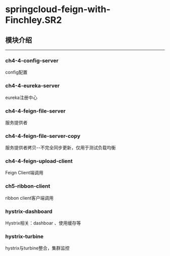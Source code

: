 # springcloud-feign-with-Finchley.SR2

## 模块介绍
----------------

  ### ch4-4-config-server <br>
  config配置
  
  ### ch4-4-eureka-server <br>
  eureka注册中心
  
  ### ch4-4-feign-file-server <br>
  服务提供者
  
  ### ch4-4-feign-file-server-copy<br>
  服务提供者拷贝--不完全同步更新，仅用于测试负载均衡
  
  ### ch4-4-feign-upload-client<br>
  Feign Client端调用
  
  ### ch5-ribbon-client<br>
  ribbon client客户端调用
  
  ### hystrix-dashboard<br>
  Hystrix相关：dashboar 、使用缓存等
  
  ### hystrix-turbine<br>
  hystrix与turbine整合，集群监控
  
  
